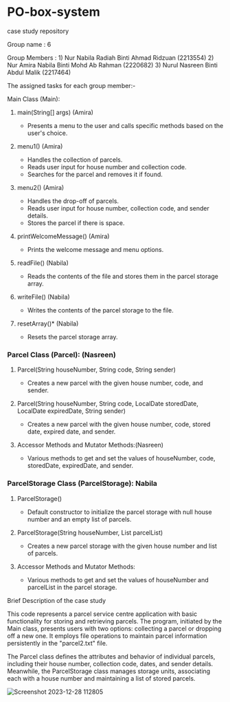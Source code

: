 # PO-box-system

case study repository

Group name    : 6

Group Members : 1) Nur Nabila Radiah Binti Ahmad Ridzuan (2213554)
                2) Nur Amira Nabila Binti Mohd Ab Rahman (2220682)
                3) Nurul Nasreen Binti Abdul Malik (2217464)

The assigned tasks for each group member:-

 Main Class (Main):
1. main(String[] args) (Amira)
   - Presents a menu to the user and calls specific methods based on the user's choice.

2. menu1() (Amira)
   - Handles the collection of parcels.
   - Reads user input for house number and collection code.
   - Searches for the parcel and removes it if found.

3. menu2() (Amira)
   - Handles the drop-off of parcels.
   - Reads user input for house number, collection code, and sender details.
   - Stores the parcel if there is space.

4. printWelcomeMessage() (Amira)
   - Prints the welcome message and menu options.

5. readFile() (Nabila)
   - Reads the contents of the file and stores them in the parcel storage array.

6. writeFile() (Nabila)
   - Writes the contents of the parcel storage to the file.

7. resetArray()* (Nabila)
   - Resets the parcel storage array.

### Parcel Class (Parcel): (Nasreen)
1. Parcel(String houseNumber, String code, String sender)
   - Creates a new parcel with the given house number, code, and sender.

2. Parcel(String houseNumber, String code, LocalDate storedDate, LocalDate expiredDate, String sender)
   - Creates a new parcel with the given house number, code, stored date, expired date, and sender.

3. Accessor Methods and Mutator Methods:(Nasreen)
   - Various methods to get and set the values of houseNumber, code, storedDate, expiredDate, and sender.

### ParcelStorage Class (ParcelStorage): Nabila
1. ParcelStorage()
   - Default constructor to initialize the parcel storage with null house number and an empty list of parcels.

2. ParcelStorage(String houseNumber, List<Parcel> parcelList)
   - Creates a new parcel storage with the given house number and list of parcels.

3. Accessor Methods and Mutator Methods:
   - Various methods to get and set the values of houseNumber and parcelList in the parcel storage.

     

 Brief Description of the case study

This code represents a parcel service centre application with basic functionality for storing and retrieving parcels. The program, initiated by the Main class, presents users with two options: collecting a parcel or dropping off a new one. It employs file operations to maintain parcel information persistently in the "parcel2.txt" file.

The Parcel class defines the attributes and behavior of individual parcels, including their house number, collection code, dates, and sender details. Meanwhile, the ParcelStorage class manages storage units, associating each with a house number and maintaining a list of stored parcels.


![Screenshot 2023-12-28 112805](https://github.com/nanenmalik/parcel-management-system/assets/147983899/f12ea0e6-2b61-4b4c-ad8b-363ff10e35ad)
